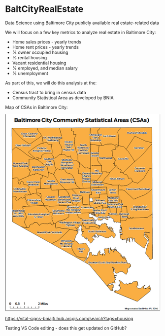 # BaltCityRealEstate
Data Science using Baltimore City publicly available real estate-related data

We will focus on a few key metrics to analyze real estate in Baltimore City:
* Home sales prices - yearly trends
* Home rent prices - yearly trends
* % owner occupied housing
* % rental housing
* Vacant residential housing
* % employed, and median salary
* % unemployment

As part of this, we will do this analysis at the:
* Census tract to bring in census data
* Community Statistical Area as developed by BNIA

Map of CSAs in Baltimore City:

![BNIA_csa_map](bnia_csa_map.png)

https://vital-signs-bniajfi.hub.arcgis.com/search?tags=housing

Testing VS Code editing - does this get updated on GitHub?